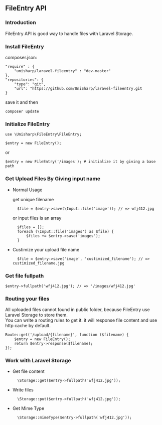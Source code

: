 ## FileEntry API

### Introduction

FileEntry API is good way to handle files with Laravel Storage.

### Install FileEntry

composer.json:

    "require" : {
        "unisharp/laravel-fileentry" : "dev-master"
    }, 
    "repositories": {
        "type": "git",
        "url": "https://github.com/UniSharp/laravel-fileentry.git
    }

save it and then 

    composer update    

### Initialize FileEntry

    use \Unisharp\FileEntry\FileEntry;
    
    $entry = new FileEntry();
    
or
    
    $entry = new FileEntry('/images'); # initialize it by giving a base path
    

### Get Upload Files By Giving input name

* Normal Usage

    get unique filename

        $file = $entry->save(\Input::file('image')); // => wfj412.jpg
    
    or input files is an array
    
        $files = [];
        foreach (\Input::file('images') as $file) {
            $files += $entry->save('images');
        }
    
* Custimize your upload file name

        $file = $entry->save('image', 'custimized_filename'); // => custimized_filename.jpg
          

### Get file fullpath

    $entry->fullpath('wfj412.jpg'); // => '/images/wfj412.jpg'
    
### Routing your files

All uploaded files cannot found in public folder, because FileEntry use Laravel Storage to store them.  
You can write a routing rules to get it. it will response file content and use http cache by default.

    Route::get('/upload/{filename}', function ($filename) {
        $entry = new FileEntry();
        return $entry->response($filename);
    });
    
### Work with Laravel Storage

* Get file content

        \Storage::get($entry->fullpath('wfj412.jpg'));
        
* Write files

        \Storage::put($entry->fullpath('wfj412.jpg'));
        
* Get Mime Type

        \Storage::mimeType($entry->fullpath('wfj412.jpg'));
    